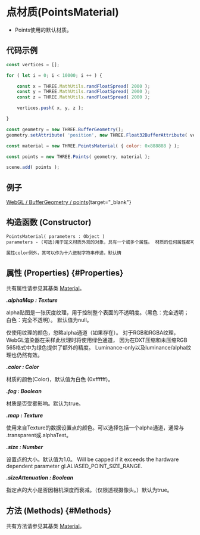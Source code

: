 # 点材质(PointsMaterial)

- Points使用的默认材质。
  
## 代码示例
```js
const vertices = [];

for ( let i = 0; i < 10000; i ++ ) {

	const x = THREE.MathUtils.randFloatSpread( 2000 );
	const y = THREE.MathUtils.randFloatSpread( 2000 );
	const z = THREE.MathUtils.randFloatSpread( 2000 );

	vertices.push( x, y, z );

}

const geometry = new THREE.BufferGeometry();
geometry.setAttribute( 'position', new THREE.Float32BufferAttribute( vertices, 3 ) );

const material = new THREE.PointsMaterial( { color: 0x888888 } );

const points = new THREE.Points( geometry, material );

scene.add( points );
```

## 例子

[WebGL / BufferGeometry / points](../examples/webgl_buffergeometry_points){target="_blank"}

## 构造函数 (Constructor)

```md
PointsMaterial( parameters : Object )
parameters - (可选)用于定义材质外观的对象，具有一个或多个属性。 材质的任何属性都可以从此处传入(包括从Material继承的任何属性)。

属性color例外，其可以作为十六进制字符串传递，默认情
```

## 属性 (Properties) {#Properties}

共有属性请参见其基类 [Material](./Material)。

***.alphaMap : Texture***

alpha贴图是一张灰度纹理，用于控制整个表面的不透明度。（黑色：完全透明；白色：完全不透明）。 默认值为null。

仅使用纹理的颜色，忽略alpha通道（如果存在）。 对于RGB和RGBA纹理，WebGL渲染器在采样此纹理时将使用绿色通道， 因为在DXT压缩和未压缩RGB 565格式中为绿色提供了额外的精度。 Luminance-only以及luminance/alpha纹理也仍然有效。

***.color : Color***

材质的颜色(Color)，默认值为白色 (0xffffff)。

***.fog : Boolean***

材质是否受雾影响。默认为true。

***.map : Texture***

使用来自Texture的数据设置点的颜色。可以选择包括一个alpha通道，通常与 .transparent或.alphaTest。

***.size : Number***

设置点的大小。默认值为1.0。
Will be capped if it exceeds the hardware dependent parameter gl.ALIASED_POINT_SIZE_RANGE.

***.sizeAttenuation : Boolean***

指定点的大小是否因相机深度而衰减。（仅限透视摄像头。）默认为true。


## 方法 (Methods) {#Methods}

共有方法请参见其基类 [Material](./Material)。